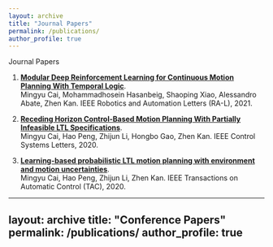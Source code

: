 ```yaml
---
layout: archive
title: "Journal Papers"
permalink: /publications/
author_profile: true
---
```

<div class="infoblock">
<div class="blocktitle">Journal Papers</div>
<div class="blockcontent">
<ol>
<li><p><a href="https://ieeexplore.ieee.org/document/9506925"><b>Modular Deep Reinforcement Learning for Continuous Motion Planning With Temporal Logic</b></a>.<br /> Mingyu Cai, Mohammadhosein Hasanbeig, Shaoping Xiao, Alessandro Abate, Zhen Kan. IEEE Robotics and Automation Letters (RA-L), 2021.</p>
</li>
<li><p><a href="https://ieeexplore.ieee.org/abstract/document/9234439"><b>Receding Horizon Control-Based Motion Planning With Partially Infeasible LTL Specifications</b></a>.<br /> Mingyu Cai, Hao Peng, Zhijun Li, Hongbo Gao, Zhen Kan. IEEE Control Systems Letters, 2020.</p>
</li>
<li><p><a href="https://ieeexplore.ieee.org/abstract/document/9133331"><b>Learning-based probabilistic LTL motion planning with environment and motion uncertainties</b></a>.<br />Mingyu Cai, Hao Peng, Zhijun Li, Zhen Kan. IEEE Transactions on Automatic Control (TAC), 2020.</p>
</li>
</ol>
</div></div>


---
layout: archive
title: "Conference Papers"
permalink: /publications/
author_profile: true
---
